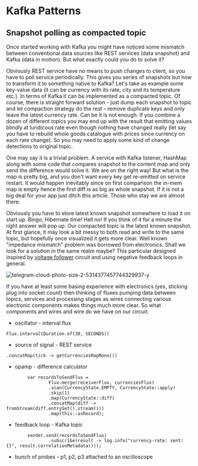 # Kafka Patterns
## Snapshot polling as compacted topic

Once started working with Kafka you might have noticed some mismatch between conventional data sources 
like REST services (data snapshot) and Kafka (data in motion). But what exactly could you do
to solve it?

Obviously REST service have no means to push changes to client, so you have to poll service periodically. 
This gives you series of snapshots but how to transform it to something native to Kafka? Let's take as 
example some key-value data (it can be currency with its rate, city and its temperature etc.). 
In terms of Kafka it can be implemented as a compacted topic. 
Of course, there is straight forward solution - just dump each snapshot 
to topic and let compaction strategy do the rest - remove duplicate keys and only leave the latest currency rate. 
Can be it is not enough. If you 
combine a dozen of different topics you may end up with the result that emitting values blindly at 
luridicous rate even though nothing have changed really (let say you have to rebuild whole goods catalogue 
with prices since currency on each rate change). So you may need to apply some kind of change detections to 
original topic.

One may say it is a trivial problem. A service with Kafka listener, HashMap along with some code that compares 
snapshot to the content map and only send the difference would solve it. We are on the right way! But what is the
map is pretty big, and you don't want every key get re-emitted on service restart. It would happen inevitably since 
on first comparison the in-mem map is empty hence the first diff is as big as whole snapshot. If it is not a big
deal for your app just ditch this article. Those who stay we are almost there. 

Obviously you have to store latest known snapshot somewhere to load it on start up. Bingo, Hibernate time! Hell no!
If you think of it for a minute the right answer will pop up. Our compacted topic is the latest known snapshot. At first
glance, it may look a bit messy to both read and write to the same topic, but hopefully once visualized it gets
more clear. Well known "impedance mismatch" problem was borrowed from electronics. Shall we look for a solution in the
same realm maybe? This particular designed inspired by
[voltage follower](http://www.learningaboutelectronics.com/Articles/Voltage-follower) circuit and using negative 
feedback loops in general.

![telegram-cloud-photo-size-2-5314377457744329937-y](https://user-images.githubusercontent.com/2360882/175809107-af5bef5c-7542-43fe-9ac5-9273922c52de.jpg)

If you have at least some basing experience with electronics (yes, sticking plug into socket count) then thinking of 
fluxes pumping data between topics, services and processing stages as wires connecting various electronic components
makes things much more clear. So what components and wires and wire do we have on our circuit:
- oscillator - interval flux
```
Flux.interval(Duration.of(30, SECONDS))
```
- source of signal - REST service
```
.concatMap(tick -> getCurrenciesMapMono())
```
- opamp - difference calculator
```
        var recordsToSendFlux = 
                Flux.merge(receiverFlux, currenciesFlux)
                .scan(CurrencyState.EMPTY, CurrencyState::apply)
                .skip(1)
                .map(CurrencyState::diff)
                .concatMap(diff -> fromStream(diff.entrySet().stream()))
                .map(this::asRecord);
```
- feedback loop - Kafka topic
```
        sender.send(recordsToSendFlux)
                .subscribe(result -> log.info("currency-rate: sent: {}", result.correlationMetadata()));

```
- bunch of probes - p1, p2, p3 attached to an oscilloscope
